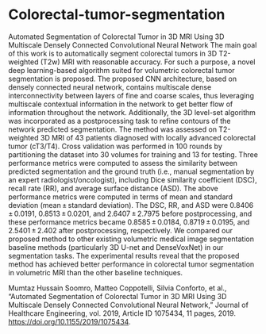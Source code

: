 # Colorectal-tumor-segmentation
Automated Segmentation of Colorectal Tumor in 3D MRI Using 3D Multiscale Densely Connected Convolutional Neural Network
The main goal of this work is to automatically segment colorectal tumors in 3D T2-weighted (T2w) MRI with reasonable accuracy. For such a purpose, a novel deep learning-based algorithm suited for volumetric colorectal tumor segmentation is proposed. The proposed CNN architecture, based on densely connected neural network, contains multiscale dense interconnectivity between layers of fine and coarse scales, thus leveraging multiscale contextual information in the network to get better flow of information throughout the network. Additionally, the 3D level-set algorithm was incorporated as a postprocessing task to refine contours of the network predicted segmentation. The method was assessed on T2-weighted 3D MRI of 43 patients diagnosed with locally advanced colorectal tumor (cT3/T4). Cross validation was performed in 100 rounds by partitioning the dataset into 30 volumes for training and 13 for testing. Three performance metrics were computed to assess the similarity between predicted segmentation and the ground truth (i.e., manual segmentation by an expert radiologist/oncologist), including Dice similarity coefficient (DSC), recall rate (RR), and average surface distance (ASD). The above performance metrics were computed in terms of mean and standard deviation (mean ± standard deviation). The DSC, RR, and ASD were 0.8406 ± 0.0191, 0.8513 ± 0.0201, and 2.6407 ± 2.7975 before postprocessing, and these performance metrics became 0.8585 ± 0.0184, 0.8719 ± 0.0195, and 2.5401 ± 2.402 after postprocessing, respectively. We compared our proposed method to other existing volumetric medical image segmentation baseline methods (particularly 3D U-net and DenseVoxNet) in our segmentation tasks. The experimental results reveal that the proposed method has achieved better performance in colorectal tumor segmentation in volumetric MRI than the other baseline techniques.




Mumtaz Hussain Soomro, Matteo Coppotelli, Silvia Conforto, et al., “Automated Segmentation of Colorectal Tumor in 3D MRI Using 3D Multiscale Densely Connected Convolutional Neural Network,” Journal of Healthcare Engineering, vol. 2019, Article ID 1075434, 11 pages, 2019. https://doi.org/10.1155/2019/1075434.
